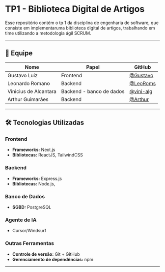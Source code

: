 # TP1 - Biblioteca Digital de Artigos

Esse repositório contém o tp 1 da disciplina de engenharia de software, que consiste em implementaruma biblioteca digital de artigos, trabalhando em time utilizando a metodologia ágil SCRUM.

---

## 👥 Equipe

| Nome                 | Papel      | GitHub |
|----------------------|------------|--------|
| Gustavo Luiz    | Frontend  | [@Gustavo](https://github.com/Gustav0Luiz) |
| Leonardo Romano | Backend    | [@LeoRoms](https://github.com/LeoRoms) |
| Vinicius de Alcantara| Backend - banco de dados  | [@vini-alg](https://github.com/vini-alg) |
| Arthur Guimarães  | Backend    | [@Arthur](https://github.com/arthurguimaraesferreira) |

---
## 🛠 Tecnologias Utilizadas

### Frontend
- **Frameworks:** Next.js  
- **Bibliotecas:** ReactJS, TailwindCSS 

### Backend
- **Frameworks:** Express.js  
- **Bibliotecas:** Node.js,  

### Banco de Dados
- **SGBD:** PostgreSQL  

### Agente de IA 
- Cursor/Windsurf

  
### Outras Ferramentas
- **Controle de versão:** Git + GitHub  
- **Gerenciamento de dependências:** npm    
---


